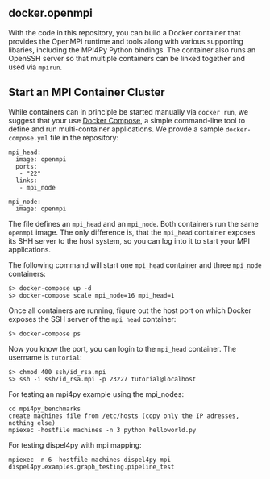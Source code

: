 ## docker.openmpi

With the code in this repository, you can build a Docker container that provides 
the OpenMPI runtime and tools along with various supporting libaries, 
including the MPI4Py Python bindings. The container also runs an OpenSSH server
so that multiple containers can be linked together and used via `mpirun`.


## Start an MPI Container Cluster

While containers can in principle be started manually via `docker run`, we suggest that your use 
[Docker Compose](https://docs.docker.com/compose/), a simple command-line tool 
to define and run multi-container applications. We provde a sample `docker-compose.yml`
file in the repository:

```
mpi_head:
  image: openmpi
  ports: 
   - "22"
  links: 
   - mpi_node

mpi_node: 
  image: openmpi

```

The file defines an `mpi_head` and an `mpi_node`. Both containers run the same `openmpi` image. 
The only difference is, that the `mpi_head` container exposes its SHH server to 
the host system, so you can log into it to start your MPI applications.


The following command will start one `mpi_head` container and three `mpi_node` containers: 

```
$> docker-compose up -d
$> docker-compose scale mpi_node=16 mpi_head=1
```
Once all containers are running, figure out the host port on which Docker exposes the  SSH server of the  `mpi_head` container: 

```
$> docker-compose ps
```

Now you know the port, you can login to the `mpi_head` container. The username is `tutorial`:


 ```
 $> chmod 400 ssh/id_rsa.mpi
 $> ssh -i ssh/id_rsa.mpi -p 23227 tutorial@localhost
 ```

For testing an mpi4py example using the mpi_nodes:
	
	cd mpi4py_benchmarks
	create machines file from /etc/hosts (copy only the IP adresses, nothing else)
	mpiexec -hostfile machines -n 3 python helloworld.py   	

For testing dispel4py with mpi mapping:
     
	mpiexec -n 6 -hostfile machines dispel4py mpi dispel4py.examples.graph_testing.pipeline_test	

